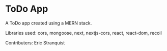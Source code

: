 # ToDo App

A ToDo app created using a MERN stack.

Libraries used: cors, mongoose, next, nextjs-cors, react, react-dom, recoil

Contributers: Eric Stranquist